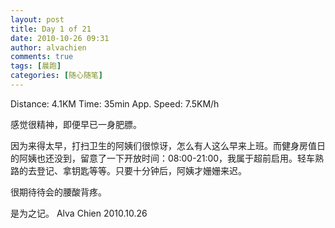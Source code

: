```yaml
---
layout: post
title: Day 1 of 21
date: 2010-10-26 09:31
author: alvachien
comments: true
tags: [晨跑]
categories: [随心随笔]
---
```

Distance: 4.1KM
Time: 35min
App. Speed: 7.5KM/h

感觉很精神，即便早已一身肥膘。

因为来得太早，打扫卫生的阿姨们很惊讶，怎么有人这么早来上班。而健身房值日的阿姨也还没到，留意了一下开放时间：08:00-21:00，我属于超前启用。轻车熟路的去登记、拿钥匙等等。只要十分钟后，阿姨才姗姗来迟。

很期待待会的腰酸背疼。

是为之记。
Alva Chien
2010.10.26

